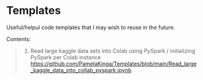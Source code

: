 # Templates

Useful/helpul code templates that I may wish to reuse in the future. 

Contents:
> 1. Read large kaggle data sets into Colab using PySpark / initializing PySpark per Colab instance
https://github.com/PamelaKinga/Templates/blob/main/Read_large_kaggle_data_into_collab_pyspark.ipynb
